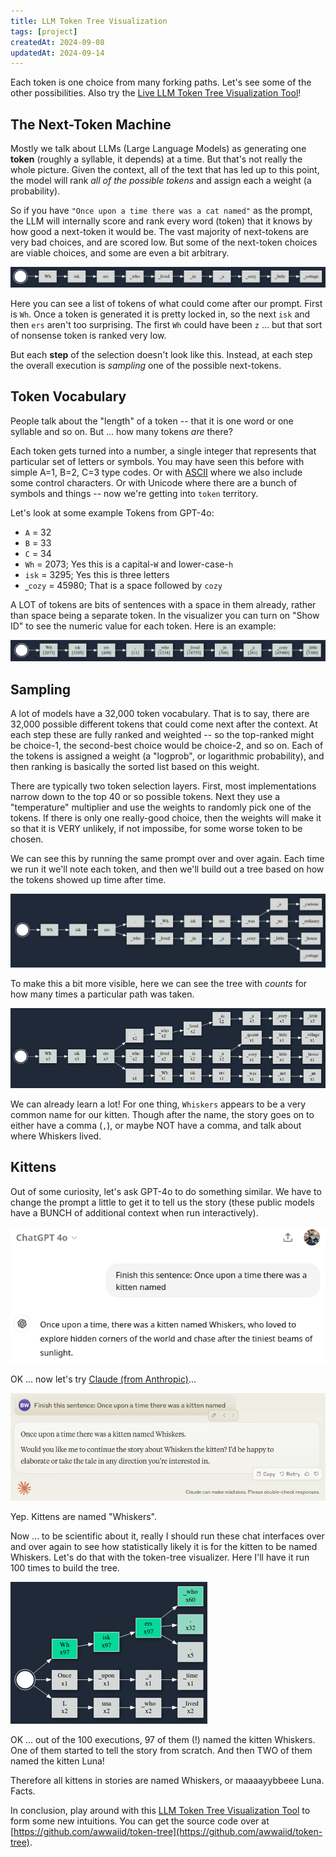 ```yaml
---
title: LLM Token Tree Visualization
tags: [project]
createdAt: 2024-09-08
updatedAt: 2024-09-14
---
```


Each token is one choice from many forking paths. Let's see some of the other possibilities. Also try the [Live LLM Token Tree Visualization Tool](https://thelackthereof.org/token-tree/)!

## The Next-Token Machine

Mostly we talk about LLMs (Large Language Models) as generating one **token** (roughly a syllable, it depends) at a time. But that's not really the whole picture. Given the context, all of the text that has led up to this point, the model will rank *all of the possible tokens* and assign each a weight (a probability).

So if you have `"Once upon a time there was a cat named"` as the prompt, the LLM will internally score and rank every word (token) that it knows by how good a next-token it would be. The vast majority of next-tokens are very bad choices, and are scored low. But some of the next-token choices are viable choices, and some are even a bit arbitrary.

![Token Tree - Linear](img/Token_Tree_-_Linear.png)

Here you can see a list of tokens of what could come after our prompt. First is `Wh`. Once a token is generated it is pretty locked in, so the next `isk` and then `ers` aren't too surprising. The first `Wh` could have been `z` ... but that sort of nonsense token is ranked very low.

But each **step** of the selection doesn't look like this. Instead, at each step the overall execution is *sampling* one of the possible next-tokens.

## Token Vocabulary

People talk about the "length" of a token -- that it is one word or one syllable and so on. But ... how many tokens *are* there?

Each token gets turned into a number, a single integer that represents that particular set of letters or symbols. You may have seen this before with simple A=1, B=2, C=3 type codes. Or with [ASCII](https://en.wikipedia.org/wiki/ASCII) where we also include some control characters. Or with Unicode where there are a bunch of symbols and things -- now we're getting into `token` territory.

Let's look at some example Tokens from GPT-4o:

* `A` = 32
* `B` = 33
* `C` = 34
* `Wh` = 2073; Yes this is a capital-`W` and lower-case-`h`
* `isk` = 3295; Yes this is three letters
* `⎵cozy` = 45980; That is a space followed by `cozy`

A LOT of tokens are bits of sentences with a space in them already, rather than space being a separate token. In the visualizer you can turn on "Show ID" to see the numeric value for each token. Here is an example:

![Token Tree - with token ids](img/Token_Tree_-_with_token_ids.png)

## Sampling

A lot of models have a 32,000 token vocabulary. That is to say, there are 32,000 possible different tokens that could come next after the context. At each step these are fully ranked and weighted -- so the top-ranked might be choice-1, the second-best choice would be choice-2, and so on. Each of the tokens is assigned a weight (a "logprob", or logarithmic probability), and then ranking is basically the sorted list based on this weight.

There are typically two token selection layers. First, most implementations narrow down to the top 40 or so possible tokens. Next they use a "temperature" multiplier and use the weights to randomly pick one of the tokens. If there is only one really-good choice, then the weights will make it so that it is VERY unlikely, if not impossibe, for some worse token to be chosen.

We can see this by running the same prompt over and over again. Each time we run it we'll note each token, and then we'll build out a tree based on how the tokens showed up time after time.

![Token Tree - Simple](img/Token_Tree_-_Simple.png)

To make this a bit more visible, here we can see the tree with *counts* for how many times a particular path was taken.

![Token Tree - Simple With Counts](img/Token_Tree_-_Simple_With_Counts.png)

We can already learn a lot! For one thing, `Whiskers` appears to be a very common name for our kitten. Though after the name, the story goes on to either have a comma (`,`), or maybe NOT have a comma, and talk about where Whiskers lived.

## Kittens

Out of some curiosity, let's ask GPT-4o to do something similar. We have to change the prompt a little to get it to tell us the story (these public models have a BUNCH of additional context when run interactively).

![Token Tree - GPT-4o kitten](img/Token_Tree_-_GPT-4o_kitten.png)

OK ... now let's try [Claude (from Anthropic)](https://claude.ai)...

![Token Tree - Claude kitten](img/Token_Tree_-_Claude_kitten.png)

Yep. Kittens are named "Whiskers".

Now ... to be scientific about it, really I should run these chat interfaces over and over again to see how statistically likely it is for the kitten to be named Whiskers. Let's do that with the token-tree visualizer. Here I'll have it run 100 times to build the tree.

![Token Tree - Luna Too](img/Token_Tree_-_Luna_Too.png)

OK ... out of the 100 executions, 97 of them (!) named the kitten Whiskers. One of them started to tell the story from scratch. And then TWO of them named the kitten Luna!

Therefore all kittens in stories are named Whiskers, or maaaayybbeee Luna. Facts.

In conclusion, play around with this [LLM Token Tree Visualization Tool](https://thelackthereof.org/token-tree/) to form some new intuitions. You can get the source code over at [https://github.com/awwaiid/token-tree](https://github.com/awwaiid/token-tree).
